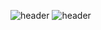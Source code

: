 
![header](https://capsule-render.vercel.app/api?type=waving&color=timeauto)
![header](https://capsule-render.vercel.app/api?text=Hi,there?)
